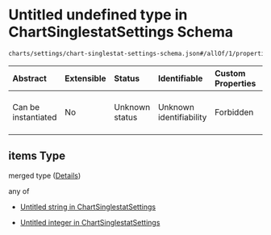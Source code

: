 # Untitled undefined type in ChartSinglestatSettings Schema

```txt
charts/settings/chart-singlestat-settings-schema.json#/allOf/1/properties/mappings/items/properties/originalVal/items
```



| Abstract            | Extensible | Status         | Identifiable            | Custom Properties | Additional Properties | Access Restrictions | Defined In                                                                                                                     |
| :------------------ | :--------- | :------------- | :---------------------- | :---------------- | :-------------------- | :------------------ | :----------------------------------------------------------------------------------------------------------------------------- |
| Can be instantiated | No         | Unknown status | Unknown identifiability | Forbidden         | Allowed               | none                | [chart-singlestat-settings-schema.json\*](../out/charts/settings/chart-singlestat-settings-schema.json "open original schema") |

## items Type

merged type ([Details](chart-singlestat-settings-schema-allof-1-properties-mappings-items-properties-originalval-items.md))

any of

* [Untitled string in ChartSinglestatSettings](chart-singlestat-settings-schema-allof-1-properties-mappings-items-properties-originalval-items-anyof-0.md "check type definition")

* [Untitled integer in ChartSinglestatSettings](chart-singlestat-settings-schema-allof-1-properties-mappings-items-properties-originalval-items-anyof-1.md "check type definition")
